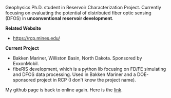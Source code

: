 Geophysics Ph.D. student in Reservoir Characterization Project. Currently focusing on evaluating the potential of distributed fiber optic sensing (DFOS) in **unconventional reservoir development**.

**Related Website**

- https://rcp.mines.edu/

**Current Project**

- Bakken Mariner, Williston Basin, North Dakota. Sponsored by ExxonMobil.
- fibeRIS development, which is a python lib focusing on FD/FE simulating and DFOS data processing. Used in Bakken Mariner and a DOE-sponsored project in RCP (I don't know the project name).

My github page is back to online again. Here is the [link](https://shenyaojin.github.io).
